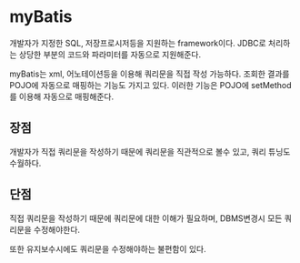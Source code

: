 # myBatis
개발자가 지정한 SQL, 저장프로시저등을 지원하는 framework이다.
JDBC로 처리하는 상당한 부분의 코드와 파라미터를 자동으로 지원해준다.

myBatis는 xml, 어노테이션등을 이용해 쿼리문을 직접 작성 가능하다.
조회한 결과를 POJO에 자동으로 매핑하는 기능도 가지고 있다.
이러한 기능은 POJO에 setMethod를 이용해 자동으로 매핑해준다.

## 장점
개발자가 직접 쿼리문을 작성하기 때문에 쿼리문을 직관적으로 볼수 있고,
쿼리 튜닝도 수월하다.

## 단점
직접 쿼리문을 작성하기 때문에 쿼리문에 대한 이해가 필요하며, DBMS변경시
모든 쿼리문을 수정해야한다.

또한 유지보수시에도 쿼리문을 수정해야하는 불편함이 있다.